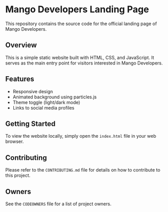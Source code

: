 # Mango Developers Landing Page

This repository contains the source code for the official landing page of Mango Developers.

## Overview

This is a simple static website built with HTML, CSS, and JavaScript. It serves as the main entry point for visitors interested in Mango Developers.

## Features

- Responsive design
- Animated background using particles.js
- Theme toggle (light/dark mode)
- Links to social media profiles

## Getting Started

To view the website locally, simply open the `index.html` file in your web browser.

## Contributing

Please refer to the `CONTRIBUTING.md` file for details on how to contribute to this project.

## Owners

See the `CODEOWNERS` file for a list of project owners.
